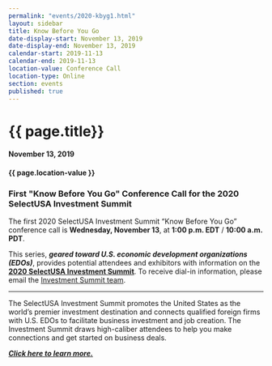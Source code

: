 ```yaml
---
permalink: "events/2020-kbyg1.html"
layout: sidebar
title: Know Before You Go
date-display-start: November 13, 2019
date-display-end: November 13, 2019
calendar-start: 2019-11-13
calendar-end: 2019-11-13
location-value: Conference Call
location-type: Online
section: events
published: true
---
```


# {{ page.title}}

#### November 13, 2019

#### {{ page.location-value }}

### First "Know Before You Go" Conference Call for the 2020 SelectUSA Investment Summit

The first 2020 SelectUSA Investment Summit “Know Before You Go” conference call is **Wednesday, November 13**, at **1:00 p.m. EDT** / **10:00 a.m. PDT**.

This series, **_geared toward U.S. economic development organizations (EDOs)_**, provides potential attendees and exhibitors with information on the **[2020 SelectUSA Investment Summit](http://www.selectusasummit.us/?utm_source=website&utm_campaign=2020summit&utm_medium=selectusagov)**. To receive dial-in information, please email the [Investment Summit team](mailto:selectusa@experient-inc.com?Subject=November%2019call).

---

The SelectUSA Investment Summit promotes the United States as the world’s premier investment destination and connects qualified foreign firms with U.S. EDOs to facilitate business investment and job creation. The Investment Summit draws high-caliber attendees to help you make connections and get started on business deals. 

[**_Click here to learn more._**](http://www.selectusasummit.us/?utm_source=website&utm_campaign=2020summit&utm_medium=selectusagov)
